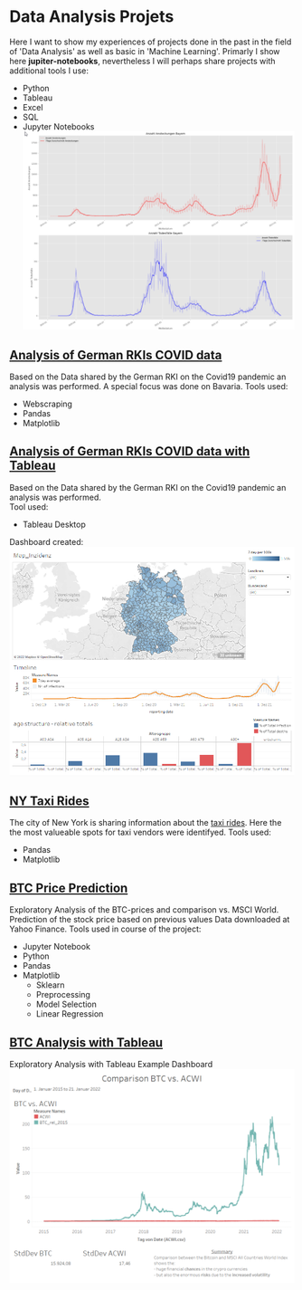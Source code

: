# Data Analysis Projets
Here I want to show my experiences of projects done in the past in the field of 'Data Analysis' as well as basic in 'Machine Learning'.
Primarly I show here **jupiter-notebooks**, nevertheless I will perhaps share projects with additional tools I use:
- Python
- Tableau
- Excel
- SQL
- Jupyter Notebooks
![Status Bavaria](https://github.com/PrayForSnow/Data-Analysis-Projects/blob/RKI/status%20bayern.png "Overview Infections and Deceased")


## [Analysis of German RKIs COVID data](https://github.com/PrayForSnow/Data-Analysis-Projects/tree/RKI)
Based on the Data shared by the German RKI on the Covid19 pandemic an analysis was performed. A special focus was done on Bavaria.
Tools used:
- Webscraping
- Pandas
- Matplotlib

## [Analysis of German RKIs COVID data with Tableau](https://github.com/PrayForSnow/Data-Analysis-Projects/tree/RKI_Tableau)
Based on the Data shared by the German RKI on the Covid19 pandemic an analysis was performed.  
Tool used:
- Tableau Desktop

Dashboard created:  
![alt text](https://github.com/PrayForSnow/Data-Analysis-Projects/blob/RKI_Tableau/Tableau%20Dashboard.png "Tableau Dashboard")


## [NY Taxi Rides](https://github.com/PrayForSnow/Data-Analysis-Projects/tree/NY-Taxi-Rides)
The city of New York is sharing information about the [taxi rides](https://www1.nyc.gov/site/tlc/about/tlc-trip-record-data.page). Here the the most valueable spots for taxi vendors were identifyed.
Tools used:
- Pandas
- Matplotlib

## [BTC Price Prediction](https://github.com/PrayForSnow/Data-Analysis-Projects/tree/BTC-price-prediction)
Exploratory Analysis of the BTC-prices and comparison vs. MSCI World. 
Prediction of the stock price based on previous values
Data downloaded at Yahoo Finance.
Tools used in course of the project:
- Jupyter Notebook
- Python
- Pandas
- Matplotlib
  - Sklearn
  - Preprocessing
  - Model Selection
  - Linear Regression

## [BTC Analysis with Tableau](https://github.com/PrayForSnow/Data-Analysis-Projects/tree/BTC_Tableau)
Exploratory Analysis with Tableau
Example Dashboard
![alt text](https://github.com/PrayForSnow/Data-Analysis-Projects/blob/BTC_Tableau/Comparison%20BTC%20vs.%20ACWI.png "Tableau Dashboard BTC vs. ACWI")
